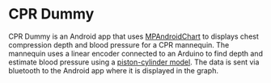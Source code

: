 # CPR Dummy
CPR Dummy is an Android app that uses [MPAndroidChart](https://github.com/PhilJay/MPAndroidChart) to displays chest compression depth and blood pressure for a CPR mannequin. The mannequin uses a linear encoder connected to an Arduino to find depth and estimate blood pressure using a [piston-cylinder model](model_explained.pdf). The data is sent via bluetooth to the Android app where it is displayed in the graph.
